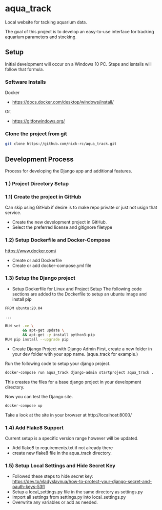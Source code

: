 # aqua_track
Local website for tacking aquarium data.

The goal of this project is to develop an easy-to-use interface for tracking aquarium parameters and stocking. 

## Setup
Initial development will occur on a Windows 10 PC. Steps and isntalls will follow that formula.

### Software Installs
Docker
- https://docs.docker.com/desktop/windows/install/

Git
- https://gitforwindows.org/


### Clone the project from git
```bash
git clone https://github.com/nick-rc/aqua_track.git
```

## Development Process
Process for developing the Django app and additional features.

### 1.) Project Directory Setup
### 1.1) Create the project in GitHub
Can skip using GitHub if desire is to make repo private or just not usign that service.
- Create the new development project in GitHub. 
- Select the preferred license and gitignore filetype

### 1.2) Setup Dockerfile and Docker-Compose
https://www.docker.com/
- Create or add Dockerfile
- Create or add docker-compose.yml file

### 1.3) Setup the Django project
- Setup Dockerfile for Linux and Project Setup
The following code sections are added to the Dockerfile to setup an ubuntu image and install pip

```bash
FROM ubuntu:20.04

...

RUN set -xe \
        && apt-get update \
        && apt-get -y install python3-pip
RUN pip install --upgrade pip
```
- Create Django Project with Django Admin
First, create a new folder in your dev folder with your app name.
(aqua_track for example.)

Run the following code to setup your django project.
```bash
docker-compose run aqua_track django-admin startproject aqua_track .
```
This creates the files for a base django project in your development directory.

Now you can test the Django site.
```bash
docker-compose up
```
Take a look at the site in your browser at http://localhost:8000/

### 1.4) Add Flake8 Support
Current setup is a specific version range however will be updated.
- Add flake8 to requirements.txt if not already there
- create new flake8 file in the aqua_track directory.

### 1.5) Setup Local Settings and Hide Secret Key
- Followed these steps to hide secret key:
    https://dev.to/vladyslavnua/how-to-protect-your-django-secret-and-oauth-keys-53fl
- Setup a local_settings.py file in the same directory as settings.py
- Import all settings from settings.py into local_settings.py
- Overwrite any variables or add as needed.
